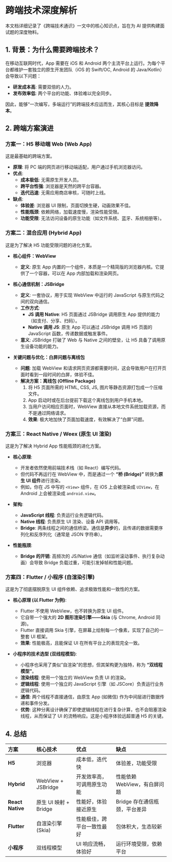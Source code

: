 # 跨端技术深度解析

本文档详细记录了《跨端技术通识》一文中的核心知识点，旨在为 AI 提供构建面试题的深度物料。

## 1. 背景：为什么需要跨端技术？

在移动互联网时代，App 需要在 iOS 和 Android 两个主流平台上运行。为每个平台都维护一套独立的原生开发团队（iOS 的 Swift/OC, Android 的 Java/Kotlin）会导致以下问题：

- **研发成本高**: 需要双倍的人力。
- **发布效率低**: 两个平台的功能、体验难以完全同步。

因此，能够“一次编写，多端运行”的跨端技术应运而生，其核心目标是 **提效降本**。

## 2. 跨端方案演进

### 方案一：H5 移动端 Web (Web App)

这是最基础的跨端方案。

- **原理**: 将 PC 端的网页进行移动端适配，用户通过手机浏览器访问。
- **优点**:
    - **成本极低**: 无需原生开发人员。
    - **跨平台性强**: 浏览器是天然的跨平台容器。
    - **迭代迅速**: 无需应用商店审核，可随时上线。
- **缺点**:
    - **体验差**: 浏览器 UI 限制，页面切换生硬，动画效果不佳。
    - **性能瓶颈**: 依赖网络，加载速度慢，渲染性能受限。
    - **功能受限**: 无法访问设备的原生功能（如文件系统、蓝牙、系统相册等）。

### 方案二：混合应用 (Hybrid App)

这是为了解决 H5 功能受限问题的进化方案。

- **核心组件：WebView**
    - **定义**: 原生 App 内置的一个组件，本质是一个精简版的浏览器内核。它提供了一个容器，可以在 App 内部加载和渲染网页。

- **核心通信机制：JSBridge**
    - **定义**: 一套协议，用于实现 WebView 中运行的 JavaScript 与原生代码之间的双向通信。
    - **工作方式**:
        - **JS 调用 Native**: H5 页面通过 JSBridge 调用原生 App 提供的能力（如支付、分享、扫码）。
        - **Native 调用 JS**: 原生 App 可以通过 JSBridge 调用 H5 页面的 JavaScript 函数，传递数据或触发事件。
    - **意义**: JSBridge 打破了 Web 与 Native 之间的壁垒，让 H5 具备了调用原生设备功能的能力。

- **关键问题与优化：白屏问题与离线包**
    - **问题**: 加载 WebView 和请求网页资源都需要时间，这会导致用户在打开页面时看到一段时间的白屏，体验不佳。
    - **解决方案：离线包 (Offline Package)**
        1.  将 H5 页面所需的 HTML, CSS, JS, 图片等静态资源打包成一个压缩文件。
        2.  App 启动时或在后台提前下载这个离线包到用户手机本地。
        3.  当用户访问相应页面时，WebView 直接从本地文件系统加载资源，而不是通过网络请求。
        4.  **效果**: 极大地加快了页面加载速度，有效解决了“白屏”问题。

### 方案三：React Native / Weex (原生 UI 渲染)

这是为了解决 Hybrid App 性能瓶颈的进化方案。

- **核心原理**:
    - 开发者依然使用前端技术栈（如 React）编写代码。
    - 但代码不再运行在 WebView 中，而是通过一个 **“桥 (Bridge)”** 转换为**原生 UI 组件**进行渲染。
    - 例如，你在 JS 中写的 `<View>` 组件，在 iOS 上会被渲染成 `UIView`，在 Android 上会被渲染成 `android.view`。

- **架构**:
    - **JavaScript 线程**: 负责运行业务逻辑代码。
    - **Native 线程**: 负责原生 UI 渲染、设备 API 调用等。
    - **Bridge**: 两条线程之间的通信桥梁。通信是**异步**的，且传递的数据需要序列化和反序列化（通常是 JSON 字符串）。

- **性能瓶颈**:
    - **Bridge 的开销**: 高频次的 JS/Native 通信（如监听滚动事件、执行复杂动画）会导致 Bridge 负载过重，可能引发掉帧和性能问题。

### 方案四：Flutter / 小程序 (自渲染引擎)

这是为了彻底摆脱原生 UI 组件依赖、追求极致性能和一致性的方案。

- **核心原理 (以 Flutter 为例)**:
    - Flutter 不使用 WebView，也不转换为原生 UI 组件。
    - 它自带一个强大的 **2D 图形渲染引擎——Skia** (与 Chrome, Android 同源)。
    - Flutter 直接调用 Skia 引擎，在屏幕上绘制每一个像素，实现了自己的一整套 UI 框架。
    - **效果**: 性能极高，且能保证 UI 在所有平台上的表现完全一致。

- **小程序的技术选型 (双线程模型)**:
    - 小程序也采用了类似“自渲染”的思想，但其架构更为独特，称为 **“双线程模型”**。
    - **渲染线程**: 使用一个独立的 WebView 负责 UI 的渲染。
    - **逻辑线程**: 使用一个独立的 JavaScript 引擎（如 JSCore）负责运行业务逻辑代码。
    - **通信**: 两个线程不直接通信，由原生 App (如微信) 作为中间层进行数据传递和事件分发。
    - **优势**: 这种分离设计确保了即使逻辑线程在进行复杂计算，也不会阻塞渲染线程，从而保证了 UI 的流畅响应。这是小程序体验远超普通 H5 的关键。

## 4. 总结

| 方案 | 核心技术 | 优点 | 缺点 |
| :--- | :--- | :--- | :--- |
| **H5** | 浏览器 | 成本低，迭代快 | 体验差，功能受限 |
| **Hybrid** | WebView + JSBridge | 开发效率高，可调用原生功能 | 性能依赖 WebView，有白屏问题 |
| **React Native** | 原生 UI 映射 + Bridge | 性能好，体验接近原生 | Bridge 存在通信瓶颈，平台差异 |
| **Flutter** | 自渲染引擎 (Skia) | 性能极佳，跨平台一致性最好 | 包体积大，生态较新 |
| **小程序** | 双线程模型 | UI 响应流畅，体验好 | 运行环境受限，依赖平台 |

